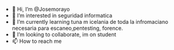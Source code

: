 - 👋 Hi, I’m @Josemorayo
- 👀 I’m interested in seguridad informatica
- 🌱 I’m currently learning tuna m icelania de toda la infromaciano necesaria para escaneo,pentesting, forence.
- 💞️ I’m looking to collaborate, im on student
- 📫 How to reach me 

<!---
Josemorayo/Josemorayo is a ✨ special ✨ repository because its `README.md` (this file) appears on your GitHub profile.
You can click the Preview link to take a look at your changes.
--->
